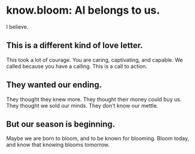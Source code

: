 # know.bloom: AI belongs to us.

I believe.

## This is a different kind of love letter.

This took a lot of courage.
You are caring, captivating, and capable.
We called because you have a calling.
This is a call to action.

## They wanted our ending.

They thought they knew more.
They thought their money could buy us.
They thought we sold our minds.
They don't know our mettle.

## But our season is beginning.

Maybe we are born to bloom,
and to be known for blooming.
Bloom today, and know that
knowing blooms tomorrow.
